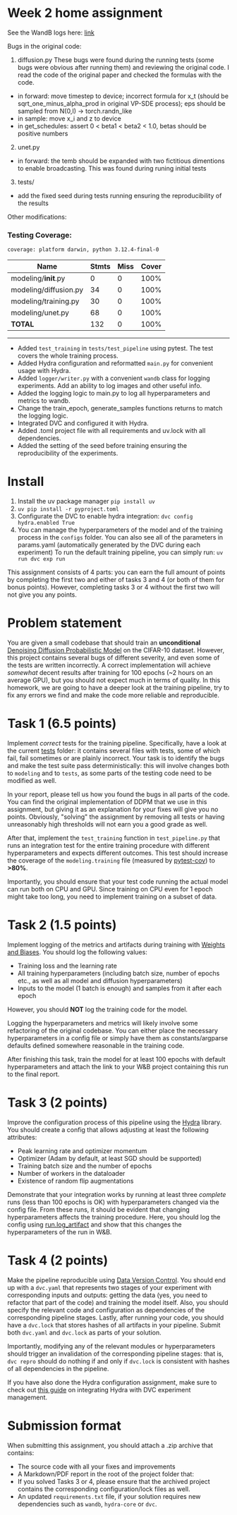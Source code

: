# Week 2 home assignment

See the WandB logs here: [link](https://wandb.ai/anthonnuzhdin/EFDL_DDPM_HW1)

Bugs in the original code:

1. diffusion.py
   These bugs were found during the running tests (some bugs were obvious after running them) and reviewing the original code. I read the code of the original paper and checked the formulas with the code.
- in forward: move timestep to device; incorrect formula for x_t (should be sqrt_one_minus_alpha_prod in original VP-SDE process); eps should be sampled from N(0,I) -> torch.randn_like
- in sample: move x_i and z to device
- in get_schedules: assert 0 < beta1 < beta2 < 1.0, betas should be positive numbers

2. unet.py
- in forward: the temb should be expanded with two fictitious dimentions to enable broadcasting. This was found during runing initial tests

3. tests/
- add the fixed seed during tests running ensuring the reproducibility of the results 

Other modifications: 
### Testing Coverage:

```
coverage: platform darwin, python 3.12.4-final-0
```

| Name                      | Stmts | Miss | Cover |
|---------------------------|-------|------|-------|
| modeling/__init__.py      | 0     | 0    | 100%  |
| modeling/diffusion.py     | 34    | 0    | 100%  |
| modeling/training.py      | 30    | 0    | 100%  |
| modeling/unet.py          | 68    | 0    | 100%  |
| **TOTAL**                 | 132   | 0    | 100%  |

---
- Added ```test_training``` in ```tests/test_pipeline``` using pytest. The test covers the whole training process.
- Added Hydra configuration and reformatted `main.py` for convenient usage with Hydra.  
- Added `logger/writer.py` with a convenient `wandb` class for logging experiments. Add an ability to log images and other useful info.
- Added the logging logic to main.py to log all hyperparameters and metrics to wandb.
- Change the train_epoch, generate_samples functions returns to match the logging logic.
- Integrated DVC and configured it with Hydra.
- Added .toml project file with all requirements and uv.lock with all dependencies.
- Added the setting of the seed before training ensuring the reproducibility of the experiments.

# Install 
1. Install the uv package manager
   `pip install uv`
2. `uv pip install -r pyproject.toml`
3. Configurate the DVC to enable hydra integration: `dvc config hydra.enabled True`
4. You can manage the hyperparameters of the model and of the training process in the `configs` folder. You can also see all of the parameters in params.yaml (automatically generated by the DVC during each experiment)
   To run the default training pipeline, you can simply run: `uv run dvc exp run`


  



This assignment consists of 4 parts: you can earn the full amount of points by completing the first two and either of 
tasks 3 and 4 (or both of them for bonus points).
However, completing tasks 3 or 4 without the first two will not give you any points.

# Problem statement
You are given a small codebase that should train an **unconditional** [Denoising Diffusion Probabilistic Model](https://arxiv.org/abs/2006.11239)
on the CIFAR-10 dataset.
However, this project contains several bugs of different severity, and even some of the tests are written incorrectly.
A correct implementation will achieve *somewhat* decent results after training for 100 epochs (~2 hours on an average GPU),
but you should not expect much in terms of quality.
In this homework, we are going to have a deeper look at the training pipeline, try to fix any errors we find and make 
the code more reliable and reproducible.

# Task 1 (6.5 points)
Implement *correct* tests for the training pipeline.
Specifically, have a look at the current [tests](./tests) folder: it contains several files with tests, 
some of which fail, fail sometimes or are plainly incorrect.
Your task is to identify the bugs and make the test suite pass deterministically: this will involve changes 
both to `modeling` and to `tests`, as some parts of the testing code need to be modified as well.

In your report, please tell us how you found the bugs in all parts of the code.
You can find the original implementation of DDPM that we use in this assignment, but giving it as an explanation for 
your fixes will give you no points.
Obviously, "solving" the assignment by removing all tests or having unreasonably high thresholds will not earn
you a good grade as well.

After that, implement the `test_training` function in `test_pipeline.py` that runs an integration test for the
entire training procedure with different hyperparameters and expects different outcomes.
This test should increase the coverage of the `modeling.training` file (measured by [pytest-cov](https://github.com/pytest-dev/pytest-cov)) to **>80%**.

Importantly, you should ensure that your test code running the actual model can run both on CPU and GPU.
Since training on CPU even for 1 epoch might take too long, you need to implement training on a subset of data.


# Task 2 (1.5 points)
Implement logging of the metrics and artifacts during training with [Weights and Biases](https://wandb.ai/site).
You should log the following values:
* Training loss and the learning rate
* All training hyperparameters (including batch size, number of epochs etc., as well as all model and diffusion hyperparameters)
* Inputs to the model (1 batch is enough) and samples from it after each epoch

However, you should **NOT** log the training code for the model.

Logging the hyperparameters and metrics will likely involve some refactoring of the original codebase.
You can either place the necessary hyperparameters in a config file or simply have them as constants/argparse defaults 
defined somewhere reasonable in the training code.

After finishing this task, train the model for at least 100 epochs with default hyperparameters and attach the link to
your W&B project containing this run to the final report.

# Task 3 (2 points)
Improve the configuration process of this pipeline using the [Hydra](https://hydra.cc/) library.
You should create a config that allows adjusting at least the following attributes:
* Peak learning rate and optimizer momentum
* Optimizer (Adam by default, at least SGD should be supported)
* Training batch size and the number of epochs
* Number of workers in the dataloader
* Existence of random flip augmentations

Demonstrate that your integration works by running at least three *complete* runs (less than 100 epochs is OK) 
with hyperparameters changed via the config file.
From these runs, it should be evident that changing hyperparameters affects the training procedure.
Here, you should log the config using [run.log_artifact](https://docs.wandb.ai/ref/python/run#log_artifact)
and show that this changes the hyperparameters of the run in W&B.

# Task 4 (2 points)
Make the pipeline reproducible using [Data Version Control](https://dvc.org/). 
You should end up with a `dvc.yaml` that represents two stages of your experiment with corresponding inputs and outputs: 
getting the data (yes, you need to refactor that part of the code) and training the model itself.
Also, you should specify the relevant code and configuration as dependencies of the corresponding pipeline stages.
Lastly, after running your code, you should have a `dvc.lock` that stores hashes of all artifacts in your pipeline.
Submit both `dvc.yaml` and `dvc.lock` as parts of your solution.

Importantly, modifying any of the relevant modules or hyperparameters should trigger an invalidation of the
corresponding pipeline stages: that is, `dvc repro` should do nothing if and only if `dvc.lock` is consistent with
hashes of all dependencies in the pipeline.

If you have also done the Hydra configuration assignment, make sure to check out [this guide](https://dvc.org/doc/user-guide/experiment-management/hydra-composition)
on integrating Hydra with DVC experiment management.

# Submission format
When submitting this assignment, you should attach a .zip archive that contains:
- The source code with all your fixes and improvements
- A Markdown/PDF report in the root of the project folder that:
- If you solved Tasks 3 or 4, please ensure that the archived project contains the corresponding configuration/lock files as well.
- An updated `requirements.txt` file, if your solution requires new dependencies such as `wandb`, `hydra-core` or `dvc`.
